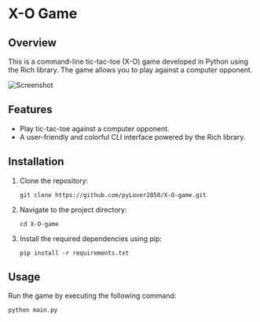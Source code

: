 # X-O Game

## Overview

This is a command-line tic-tac-toe (X-O) game developed in Python using the Rich library. The game allows you to play against a computer opponent.

![Screenshot](screenshot.png)

## Features

- Play tic-tac-toe against a computer opponent.
- A user-friendly and colorful CLI interface powered by the Rich library.

## Installation

1. Clone the repository:

   ```shell
   git clone https://github.com/pyLover2050/X-O-game.git
   ```

2. Navigate to the project directory:

    ```shell
    cd X-O-game
    ```

3. Install the required dependencies using pip:

    ```shell
    pip install -r requirements.txt
    ```

## Usage

Run the game by executing the following command:

```shell
python main.py    
```
